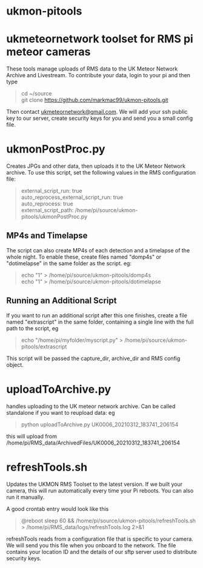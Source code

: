 # ukmon-pitools
ukmeteornetwork toolset for RMS pi meteor cameras
=================================================

These tools manage uploads of RMS data to the UK Meteor Network Archive and Livestream.
To contribute your data, login to your pi and then type  
> cd ~/source  
> git clone https://github.com/markmac99/ukmon-pitools.git  

Then contact  ukmeteornetwork@gmail.com. We will add your ssh public key to our server, 
create security keys for you and send you a small config file.  

ukmonPostProc.py
================
Creates JPGs and other data, then uploads it to the UK Meteor Network archive. 
To use this script, set the following values in the RMS configuration file:

> external_script_run: true  
> auto_reprocess_external_script_run: true  
> auto_reprocess: true  
> external_script_path: /home/pi/source/ukmon-pitools/ukmonPostProc.py  

MP4s and Timelapse
------------------
The script can also create MP4s of each detection and a timelapse of the  whole night. 
To enable these, create files named "domp4s" or "dotimelapse" in the same folder as the script. eg:  
> echo "1" > /home/pi/source/ukmon-pitools/domp4s  
> echo "1" > /home/pi/source/ukmon-pitools/dotimelapse  

Running an Additional Script
----------------------------
If you want to run an additional script after this one finishes, create a file named "extrascript" in the same folder, containing a single line with the full path to the script, eg
> echo "/home/pi/myfolder/myscript.py" > /home/pi/source/ukmon-pitools/extrascript  

This script will be passed the capture_dir, archive_dir and RMS config object. 

uploadToArchive.py
==================
handles uploading to the UK meteor network archive. Can be called standalone if you want to reupload data:
eg  
> python uploadToArchive.py UK0006_20210312_183741_206154  

this will upload from /home/pi/RMS_data/ArchivedFiles/UK0006_20210312_183741_206154

refreshTools.sh
===============
Updates the UKMON RMS Toolset to the latest version. If we built your camera, this will run automatically
every time your Pi reboots. You can also run it manually. 

A good crontab entry would look like this  
> @reboot sleep 60 && /home/pi/source/ukmon-pitools/refreshTools.sh > /home/pi/RMS_data/logs/refreshTools.log 2>&1  

refreshTools reads from a configuration file that is specific to your camera. We will send
you this file when you onboard to the network. The file contains your location ID and the
details of our sftp server used to distribute security keys. 
